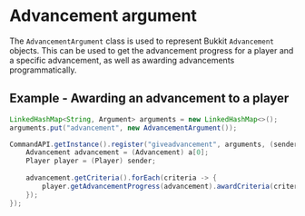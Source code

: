 # Advancement argument

The `AdvancementArgument` class is used to represent Bukkit `Advancement` objects. This can be used to get the advancement progress for a player and a specific advancement, as well as awarding advancements programmatically.

## Example - Awarding an advancement to a player

```java
LinkedHashMap<String, Argument> arguments = new LinkedHashMap<>();
arguments.put("advancement", new AdvancementArgument());

CommandAPI.getInstance().register("giveadvancement", arguments, (sender, args) -> {
    Advancement advancement = (Advancement) a[0];
    Player player = (Player) sender;
    
    advancement.getCriteria().forEach(criteria -> {
        player.getAdvancementProgress(advancement).awardCriteria(criteria);
    });
});
```

